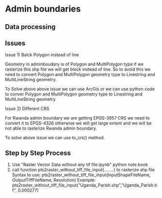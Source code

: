 # Admin boundaries
## Data processing

## Issues
Issue 1) Balck Polygon instead of line

Geometry in adminboudary is of Polygon and MultiPolygon type if we rasterize this shp file we will get block instead of line.
So to avoid this we need to convert Polygon and MultiPolygon geometry type to Linestring and MultiLineString geometry.

To Solve above above issue we can use ArcGis or we can use python code to conver Polygon and MultiPolygon geometry type to Linestring and MultiLineString geometry

Issue 2) Different CRS

For Rwanda admin boundary we are getting EPGS-3857 CRS we need to convert it to EPGS-4326 otherwise we will get large extent and we will be not able to rasterize Rwanda admin boundary.

To solve above issue we can use to_crs() method.

## Step by Step Process
1) Use "Raster Vector Data without any tif file.ipynb" python note book
2) call function pts2raster_without_tiff_file_input(........) to rasterize shp file
   Syntax to use:
   pts2raster_without_tiff_file_input(InputShapeFileName, OutputTiffFileName, Resolution)
   Example:
   pts2raster_without_tiff_file_input("Uganda_Parish.shp","Uganda_Parish.tif", 0.000277)
